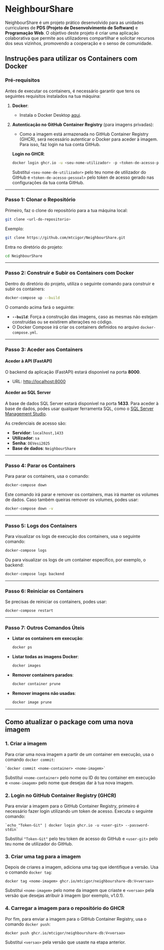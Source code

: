 # NeighbourShare

NeighbourShare é um projeto prático desenvolvido para as unidades curriculares de **PDS (Projeto de Desenvolvimento de Software)** e **Programação Web**. O objetivo deste projeto é criar uma aplicação colaborativa que permite aos utilizadores compartilhar e solicitar recursos dos seus vizinhos, promovendo a cooperação e o senso de comunidade.


## Instruções para utilizar os Containers com Docker

### Pré-requisitos

Antes de executar os containers, é necessário garantir que tens os seguintes requisitos instalados na tua máquina:

1. **Docker**:
   - Instala o Docker Desktop [aqui](https://www.docker.com/products/docker-desktop).

3. **Autenticação no GitHub Container Registry** (para imagens privadas):
   - Como a imagem está armazenada no GitHub Container Registry (GHCR), será necessário autenticar o Docker para aceder à imagem. Para isso, faz login na tua conta GitHub.

   **Login no GHCR**:
   ```bash
   docker login ghcr.io -u <seu-nome-utilizador> -p <token-de-acesso-pessoal>
   ```
   Substitui `<seu-nome-de-utilizador>` pelo teu nome de utilizador do GitHub e `<token-de-acesso-pessoal>` pelo token de acesso gerado nas configurações da tua conta GitHub.

---

### Passo 1: Clonar o Repositório

Primeiro, faz o clone do repositório para a tua máquina local:

```bash
git clone <url-do-repositorio>
```

Exemplo:
```bash
git clone https://github.com/mtcigor/NeighbourShare.git
```

Entra no diretório do projeto:

```bash
cd NeighbourShare
```

---

### Passo 2: Construir e Subir os Containers com Docker

Dentro do diretório do projeto, utiliza o seguinte comando para construir e subir os containers:

```bash
docker-compose up --build
```

O comando acima fará o seguinte:
- **`--build`**: Força a construção das imagens, caso as mesmas não estejam construídas ou se existirem alterações no código.
- O Docker Compose irá criar os containers definidos no arquivo `docker-compose.yml`.

---

### Passo 3: Aceder aos Containers

#### Aceder à API (FastAPI)
O backend da aplicação (FastAPI) estará disponível na porta **8000**.

- URL: [http://localhost:8000](http://localhost:8000)

#### Aceder ao SQL Server
A base de dados SQL Server estará disponível na porta **1433**. Para aceder à base de dados, podes usar qualquer ferramenta SQL, como o [SQL Server Management Studio](https://docs.microsoft.com/en-us/sql/ssms/download-sql-server-management-studio-ssms).

As credenciais de acesso são:

- **Servidor**: `localhost,1433`
- **Utilizador**: `sa`
- **Senha**: `DEVesi2025`
- **Base de dados**: `NeighbourShare`

---

### Passo 4: Parar os Containers

Para parar os containers, usa o comando:

```bash
docker-compose down
```

Este comando irá parar e remover os containers, mas irá manter os volumes de dados. Caso também queiras remover os volumes, podes usar:

```bash
docker-compose down -v
```

---

### Passo 5: Logs dos Containers

Para visualizar os logs de execução dos containers, usa o seguinte comando:

```bash
docker-compose logs
```

Ou para visualizar os logs de um container específico, por exemplo, o backend:

```bash
docker-compose logs backend
```

---

### Passo 6: Reiniciar os Containers

Se precisas de reiniciar os containers, podes usar:

```bash
docker-compose restart
```

---

### Passo 7: Outros Comandos Úteis

- **Listar os containers em execução**:
  ```bash
  docker ps
  ```

- **Listar todas as imagens Docker**:
  ```bash
  docker images
  ```

- **Remover containers parados**:
  ```bash
  docker container prune
  ```

- **Remover imagens não usadas**:
  ```bash
  docker image prune
  ```

---


## Como atualizar o package com uma nova imagem

### 1. Criar a imagem
Para criar uma nova imagem a partir de um container em execução, usa o comando
`docker commit`:

	`docker commit <nome-container> <nome-imagem>`
 
 Substitui `<nome-container>` pelo nome ou ID do teu container em execução e `<nome-imagem>` pelo nome que desejas dar à tua nova imagem. 
	
### 2. Login no GitHub Container Registry (GHCR)
Para enviar a imagem para o GitHub Container Registry, primeiro é necessário fazer login utilizando um token de acesso. Executa o seguinte comando:

	`echo "Token-Git" | docker login ghcr.io -u <user-git> --password-stdin`

Substitui `"Token-Git"` pelo teu token de acesso do GitHub e `<user-git>` pelo teu nome de utilizador do GitHub.
 
### 3. Criar uma tag para a imagem
Depois de criares a imagem, adiciona uma tag que identifique a versão. Usa o comando `docker tag`:

	docker tag <nome-imagem> ghcr.io/mtcigor/neighbourshare-db:V<versao>

Substitui `<nome-imagem>` pelo nome da imagem que criaste e `<versao>` pela versão que desejas atribuir à imagem (por exemplo, v1.0.1).

### 4. Carregar a imagem para o repositório do GHCR
Por fim, para enviar a imagem para o GitHub Container Registry, usa o comando `docker push`:

	docker push ghcr.io/mtcigor/neighbourshare-db:V<versao>

 Substitui `<versao>` pela versão que usaste na etapa anterior.
